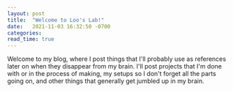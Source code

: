 ```yaml
---
layout: post
title:  "Welcome to Loo's Lab!"
date:   2021-11-03 16:32:50 -0700
categories:
read_time: true
---
```

Welcome to my blog, where I post things that I'll probably use as references later on when they disappear from my brain. I'll post projects that I'm done with or in the process of making, my setups so I don't forget all the parts going on, and other things that generally get jumbled up in my brain.
